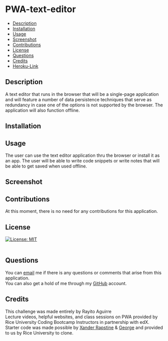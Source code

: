 # PWA-text-editor

- [Description](#description)
- [Installation](#installation)
- [Usage](#usage)
- [Screenshot](#screenshot)
- [Contributions](#contributions)
- [License](#license)
- [Questions](#questions)
- [Credits](#credits)
- [Heroku-Link](#heroku-link)

## Description
A text editor that runs in the browser that will be a single-page application and will feature a number of data persistence techniques that serve as redundancy in case one of the options is not supported by the browser. The application will also function offline.

## Installation


## Usage
The user can use the text editor application thru the browser or install it as an app. The user will be able to write code snippets or write notes that will be able to get saved when used offline.

## Screenshot

## Contributions
At this moment, there is no need for any contributions for this application.

## License 
[![License: MIT](https://img.shields.io/badge/License-MIT-yellow.svg)](https://opensource.org/license/MIT) <br><br>

## Questions
You can [email](rayito.aguirre94@gmail.com) me if there is any questions or comments that arise from this application.<br>
You can also get a hold of me through my [GitHub](https://github.com/itsrayito) account.

## Credits
This challenge was made entirely by Rayito Aguirre<br>
Lecture videos, helpful websites, and class sessions on PWA provided by Rice University Coding Bootcamp Instructors in partnership with edX.<br>
Starter code was made possible by [Xander Rapstine](https://github.com/Xandromus) & [George](https://github.com/Georgeyoo) and provided to us by Rice University to clone.
